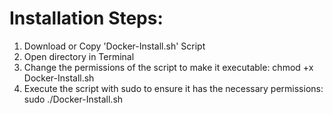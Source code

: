 Installation Steps:
===================

1. Download or Copy 'Docker-Install.sh' Script
2. Open directory in Terminal
3. Change the permissions of the script to make it executable: chmod +x Docker-Install.sh
4. Execute the script with sudo to ensure it has the necessary permissions: sudo ./Docker-Install.sh
